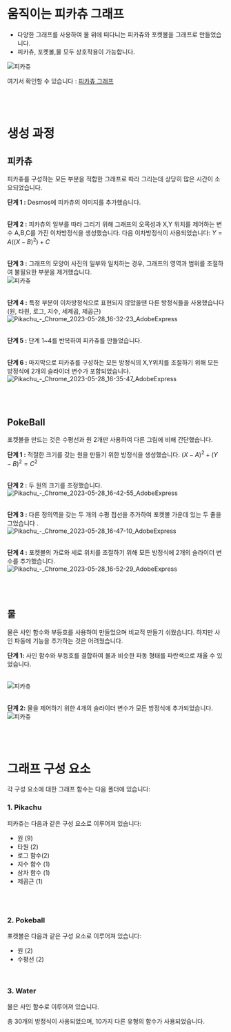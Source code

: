 # 움직이는 피카츄 그래프
- 다양한 그래프를 사용하여 물 위에 떠다니는 피카츄와 포켓볼을 그래프로 만들었습니다. </br>
- 피카츄, 포켓볼,물 모두 상호작용이 가능합니다.

![피카츄](https://github.com/juho-creator/Graphing-Pikachu/assets/72856990/df81b209-0bf5-4404-8255-aa2323151de5)


여기서 확인할 수 있습니다 : [피카츄 그래프](https://www.desmos.com/calculator/v8mpye0wof)
<br />
<br />
<br />
<br />
# 생성 과정

## 피카츄
피카츄를 구성하는 모든 부분을 적합한 그래프로 따라 그리는데 상당히 많은 시간이 소요되었습니다.
<br />

**단계 1 :** Desmos에 피카츄의 이미지를 추가했습니다.
<br />
<br />


**단계 2 :** 피카츄의 일부를 따라 그리기 위해 그래프의 오목성과 X,Y 위치를 제어하는 변수 A,B,C를 가진 이차방정식을 생성했습니다. 다음 이차방정식이 사용되었습니다: $Y = A((X - B)^2) + C$
<br />
<br />


**단계 3 :** 그래프의 모양이 사진의 일부와 일치하는 경우, 그래프의 영역과 범위를 조절하여 불필요한 부분을 제거했습니다.<br />
![피카츄](https://github.com/juho-creator/Graphing-Pikachu/assets/72856990/88e56472-a879-4144-8cb2-e50f300d62f0)
<br />
<br />

**단계 4 :** 특정 부분이 이차방정식으로 표현되지 않았을땐 다른 방정식들을 사용했습니다 (원, 타원, 로그, 지수, 세제곱, 제곱근)<br />
![Pikachu_-_Chrome_2023-05-28_16-32-23_AdobeExpress](https://github.com/juho-creator/Graphing-Pikachu/assets/72856990/848dce22-e0b1-4037-8e9f-9bb35d6382d9)
<br />
<br />

**단계 5 :** 단계 1~4를 반복하여 피카츄를 만들었습니다.
<br />
<br />

**단계 6 :** 마지막으로 피카츄를 구성하는 모든 방정식의 X,Y위치를 조절하기 위해 모든 방정식에 2개의 슬라이더 변수가 포함되었습니다.<br />
![Pikachu_-_Chrome_2023-05-28_16-35-47_AdobeExpress](https://github.com/juho-creator/Graphing-Pikachu/assets/72856990/f740967f-7dd2-4423-91c6-f995e49a12b5)
<br />
<br />
<br />
<br />

## PokeBall
포켓볼을 만드는 것은 수평선과 원 2개만 사용하여 다른 그림에 비해 간단했습니다.
<br />

**단계 1 :** 적절한 크기를 갖는 원을 만들기 위한 방정식을 생성했습니다. $(X-A)^2+(Y-B)^2=C^2$
<br />
<br />

**단계 2 :** 두 원의 크기를 조정했습니다.<br />
![Pikachu_-_Chrome_2023-05-28_16-42-55_AdobeExpress](https://github.com/juho-creator/Graphing-Pikachu/assets/72856990/beb67fe5-adab-4f77-96ee-f9a7a85dfbb5)
<br />
<br />

**단계 3 :** 다른 정의역을 갖는 두 개의 수평 접선을 추가하여 포켓볼 가운데 있는 두 줄을 그었습니다 .<br />
![Pikachu_-_Chrome_2023-05-28_16-47-10_AdobeExpress](https://github.com/juho-creator/Graphing-Pikachu/assets/72856990/762c90a4-571c-4e8f-b0fa-2b941eb5b2a0)
<br />
<br />

**단계 4 :** 포켓볼의 가로와 세로 위치를 조절하기 위해 모든 방정식에 2개의 슬라이더 변수를 추가했습니다.<br />
![Pikachu_-_Chrome_2023-05-28_16-52-29_AdobeExpress](https://github.com/juho-creator/Graphing-Pikachu/assets/72856990/cbe51756-feb1-4c6c-8cad-c2208d755d21)
<br />
<br />
<br />
<br />

## 물
물은 사인 함수와 부등호를 사용하여 만들었으며 비교적 만들기 쉬웠습니다. 하지만 사인 파동에 기능을 추가하는 것은 어려웠습니다.

**단계 1:** 사인 함수와 부등호를 결합하여 물과 비슷한 파동 형태를 파란색으로 채울 수 있었습니다.
<br />
<br />

![피카츄](https://github.com/juho-creator/Graphing-Pikachu/assets/72856990/cc93cff3-219d-404b-b094-5d4abb404dfa)
<br />
<br />


**단계 2:** 물을 제어하기 위한 4개의 슬라이더 변수가 모든 방정식에 추가되었습니다.<br />
![피카츄](https://github.com/juho-creator/Graphing-Pikachu/assets/72856990/b03b495f-4305-4717-ab9a-d8a5ae29f076)
<br />
<br />
<br />
<br />

# 그래프 구성 요소
각 구성 요소에 대한 그래프 함수는 다음 폴더에 있습니다:

### 1. Pikachu
피카츄는 다음과 같은 구성 요소로 이루어져 있습니다:
* 원 (9)
* 타원 (2)
* 로그 함수(2)
* 지수 함수 (1)
* 삼차 함수 (1)
* 제곱근 (1)  
<br />
<br />

### 2. Pokeball
포켓볼은 다음과 같은 구성 요소로 이루어져 있습니다:
* 원 (2)
* 수평선 (2)
<br />

### 3. Water
물은 사인 함수로 이루어져 있습니다.

총 30개의 방정식이 사용되었으며, 10가지 다른 유형의 함수가 사용되었습니다.

